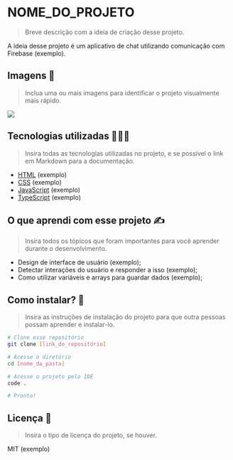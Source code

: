 # NOME_DO_PROJETO

> Breve descrição com a ideia de criação desse projeto.

A ideia desse projeto é um aplicativo de chat utilizando comunicação com Firebase (exemplo).

## Imagens 📸

> Inclua uma ou mais imagens para identificar o projeto visualmente mais rápido.

<img src="https://www.valuehost.com.br/blog/wp-content/uploads/2015/03/loremipsum.jpg" />

## Tecnologias utilizadas 👨🏻‍💻

> Insira todas as tecnologias utilizadas no projeto, e se possível o link em Markdown para a documentação.

- [HTML](##) (exemplo)
- [CSS](##) (exemplo)
- [JavaScript](##) (exemplo)
- [TypeScript](https://www.typescriptlang.org/) (exemplo)

## O que aprendi com esse projeto ✍️

> Insira todos os tópicos que foram importantes para você aprender durante o desenvolvimento.

- Design de interface de usuário (exemplo);
- Detectar interações do usuário e responder a isso (exemplo);
- Como utilizar variáveis e arrays para guardar dados (exemplo);

## Como instalar? 🚀

> Insira as instruções de instalação do projeto para que outra pessoas possam aprender e instalar-lo.

```bash
# Clone esse repositório
git clone [link_do_repositório]

# Acesse o diretório
cd [nome_da_pasta]

# Acesse o projeto pela IDE
code .

# Pronto!
```

## Licença 📝

> Insira o tipo de licença do projeto, se houver.

MIT (exemplo)
